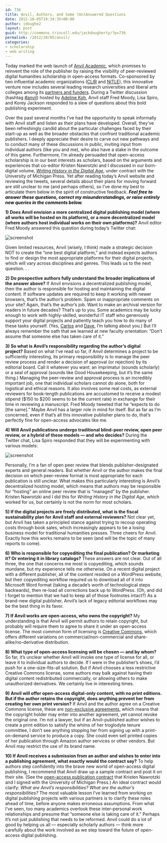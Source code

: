 ```yaml
---
id: 736
title: Anvil, Authors, and Some (Un)Answered Questions
date: 2012-10-05T19:34:35+00:00
author: jdoughe2
layout: post
guid: http://commons.trincoll.edu/jackdougherty/?p=736
permalink: /2012/10/05/anvil/
categories:
- scholarship
- web writing
---
```


Today marked the web launch of <a title="Anvil" href="http://anvilacademic.org/" target="_blank">Anvil Academic</a>, which promises to reinvent the role of the publisher by raising the visibility of peer-reviewed digital humanities scholarship in open-access formats. Co-sponsored by two influential academic organizations (<a title="CLIR" href="http://www.clir.org/" target="_blank">CLIR</a> and <a title="NITLE" href="http://www.nitle.org/" target="_blank">NITLE</a>), this innovative venture now includes several leading research universities and liberal arts colleges among its <a title="anvil" href="http://anvilacademic.org/about-anvil-academic/partners-and-funders/" target="_blank">partners and funders</a>. During a Twitter discussion (hashtag <a title="twitter" href="https://twitter.com/i/#!/search/%23anvil" target="_blank">#anvil</a>) hosted by <a title="Koh" href="http://chronicle.com/blogs/profhacker/digital-killed-the-analog-star-redux-a-live-tweetchat-with-anvil-academic-today-12pm-1pm-est/43120" target="_blank">Adeline Koh</a>, Anvil staff Fred Moody, Lisa Spiro, and Korey Jackson responded to a slew of questions about this bold publishing experiment.

Over the past several months I&#8217;ve had the opportunity to speak informally with Anvil staff and listen as their plans have developed. Overall, they&#8217;ve been refreshingly candid about the particular challenges faced by their start-up as well as the broader obstacles that confront traditional academic publishers. I deeply appreciate their desire to carve out new pathways and to conduct many of these discussions in public, inviting input from individual authors (like you and me), who also have a stake in the outcome of this game. Furthermore, I&#8217;m already persuaded that open-access scholarship is in our best interests as scholars, based on the arguments and experiences that co-editor Kristen Nawrotzki and I discussed in our born-digital volume, <a title="WritingHistory" href="http://writinghistory.trincoll.edu">*Writing History in the Digital Age*</a>, under contract with the University of Michigan Press. Yet after reading today&#8217;s Anvil website and reviewing the tweets, several details about their plans for moving forward are still unclear to me (and perhaps others), so I&#8217;ve done my best to articulate them below in the spirit of constructive feedback. _<span style="color: #000000"><strong>Feel free to answer these questions, correct my misunderstandings, or raise entirely new queries in the comments below.</strong></span>_

**1) Does Anvil envision a more centralized digital publishing model (where all works will be hosted on its platform), or a more decentralized model (where authors host individual works on their own platforms)?** Anvil editor Fred Moody answered this question during today&#8217;s Twitter chat:

![screenshot](/images/2012/10/TwitterMoodyFred.png)

Given limited resources, Anvil (wisely, I think) made a strategic decision NOT to create the &#8220;one best digital platform,&#8221; and instead expects authors to find or design the most appropriate platforms for their digital projects, which will vary across disciplines and genres. This leads us to the next question. . .

**2) Do prospective authors fully understand the broader implications of the answer above?** If Anvil envisions a decentralized publishing model, then the author is responsible for hosting and maintaining the digital content. If software updates are required to keep it working with newer browsers, that&#8217;s the author&#8217;s problem. Spam or inappropriate comments on your site? Again, that&#8217;s the author&#8217;s job. Want to make an archival version for readers in future decades? That&#8217;s up to you. Some academics may be lucky enough to work with highly-skilled, wonderful IT staff who generously support your digital projects and patiently teach you how to do many of these tasks yourself. (Yes, <a title="Carlos" href="http://www.trincoll.edu/UrbanGlobal/CUGS/community/trinfo/Pages/About.aspx" target="_blank">Carlos</a> and <a title="Tatem" href="https://twitter.com/dtatem" target="_blank">Dave</a>, I&#8217;m talking about you.) But I&#8217;ll always remember the oath that we learned at new faculty orientation: &#8220;Don&#8217;t assume that someone else has taken care of it.&#8221;

**3) So what is Anvil&#8217;s responsibility regarding the author&#8217;s digital project?** Based on what I&#8217;ve read so far, if Anvil determines a project to be sufficiently interesting, its primary responsibility is to manage the peer review process and render a decision of approval (or rejection) by its editorial board. Call it whatever you want: an imprimatur (sounds scholarly) or a seal of approval (sounds like Good Housekeeping, but it&#8217;s the same thing.) Managing the peer-review and approval process is an incredibly important job, one that individual scholars cannot do alone, both for logistical and ethical reasons. It also involves some real costs, as external reviewers for book-length publications are accustomed to receive a modest stipend ($150 to $200 seems to be the current rate) in exchange for their time in reviewing a manuscript. Fred Moody tweeted that he &#8220;expects to do [the same].&#8221; Maybe Anvil has a larger role in mind for itself. But as far as I&#8217;m concerned, even if that&#8217;s all this innovative publisher plans to do, that&#8217;s perfectly fine for open-access advocates like me.

**4) Will Anvil publications undergo traditional blind-peer review, open peer review, or a hybrid of these models &#8212; and who decides?** During the Twitter chat, Lisa Spiro responded that they will be experimenting with various models:

![screenshot](/images/2012/10/lisaspiro.png)

Personally, I&#8217;m a fan of open peer review that blends publisher-designated experts and general readers. But whether Anvil or the author makes the final decision on which peer-review format is most appropriate for each publication is still unclear. What makes this particularly interesting is Anvil&#8217;s decentralized hosting model, which means that authors may be responsible for &#8220;hosting&#8221; an online peer review that is &#8220;managed&#8221; by the publisher. Kristen Nawrotzki and I did this for _Writing History in the Digital Age_, which worked for us, but certainly is not the norm for most scholars.

**5) If the digital projects are freely distributed, what is the fiscal sustainability plan for Anvil staff and external reviewers?** Not clear yet, but Anvil has taken a principled stance against trying to recoup operating costs through book sales, which increasingly appears to be a losing business model for traditional humanities presses. Three cheers for Anvil. Exactly how this works remains to be seen (and will be the topic of many reports to come).

**6) Who is responsible for copyediting the final publication? Or marketing it? Or entering it in library catalogs?** These answers are not clear. Out of all three, the one that concerns me most is copyediting, which sounds mundane, but my experience tells me otherwise. On a recent digital project with a different publisher, all of the content resided on a WordPress website, but their copyediting workflow required us to download all of it into Microsoft Word format (taking a decade&#8217;s worth of technological steps backwards), then re-load all corrections back up to WordPress. (Oh, and did I forget to mention that we had to keep all of those footnotes intact?) As a brand-new digital publisher, Anvil&#8217;s lack of legacy editorial workflows may be the best thing in its favor.

**7) If Anvil works are open-access, who owns the copyright?** My understanding is that Anvil will permit authors to retain copyright, but probably will require them to agree to share it under an open-access license. The most common form of licensing is <a title="CreativeCommons" href="http://creativecommons.org/licenses/" target="_blank">Creative Commons</a>, which offers different variations on commercial/non-commercial and share-alike/no-derivative distribution.

**8) What type of open-access licensing will be chosen &#8212; and by whom?** So far, it&#8217;s unclear whether Anvil will invoke one type of license for all, or leave it to individual authors to decide. If I were in the publisher&#8217;s shoes, I&#8217;d push for a one-size-fits-all solution. But if Anvil chooses a less restrictive Creative Commons license, some authors may balk against having their digital content redistributed commercially, or allowing others to make unauthorized derivatives. We certainly live in interesting times.

**9) Anvil will offer open-access digital-only content, with no print editions. But if the author retains the copyright, does anything prevent her from creating her own print version?** If Anvil and the author agree on a Creative Commons license, these are <a title="CC-non-exclusive" href="http://wiki.creativecommons.org/FAQ#How_do_CC_licenses_operate.3F" target="_blank">non-exclusive agreements</a>, which means that the copyright holder may enter into another agreement, yet cannot revoke the original one. I&#8217;m not a lawyer, but if an Anvil-published author wishes to create a print edition to satisfy the whims of her troglodyte tenure committee, I don&#8217;t see anything stopping her from signing up with a print-on-demand service to produce a copy. She could even sell printed copies of her publication through Amazon author services or other vendors. But Anvil may restrict the use of its brand name.

**10) If Anvil receives a submission from an author and wishes to enter into a publishing agreement, what exactly would the contract say?** To help authors step confidently into the brave new world of open-access digital publishing, I recommend that Anvil draw up a sample contract and post it on their site. (See the <a title="WHDA contract" href="http://writinghistory.trincoll.edu/evolution/contract/" target="_blank">open-access publication contract</a> that Kristen Nawrotzki and I signed with the University of Michigan Press.) An ideal contract would clarify: _What are Anvil&#8217;s responsibilities? What are the author&#8217;s responsibilities?_ The most valuable lesson I&#8217;ve learned from working on digital publishing projects with various partners is to clarify these roles ahead of time, before anyone makes erroneous assumptions. From what I&#8217;ve seen, too many academics overlook these inter-personal work relationships and presume that &#8220;someone else is taking care of it.&#8221; Perhaps it&#8217;s not just publishing that needs to be reformed. Anvil could do a lot of good by helping us all &#8212; especially scholarly authors &#8212; think more carefully about the work involved as we step toward the future of open-access digital publishing.
